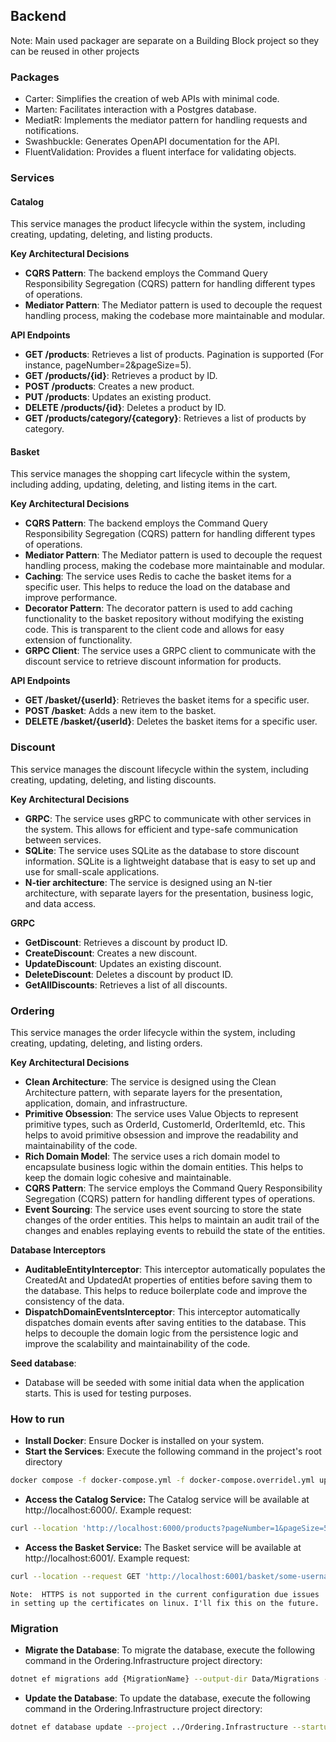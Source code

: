 ## Backend
Note: Main used packager are separate on a Building Block project so they can be reused in other projects

### Packages
- Carter: Simplifies the creation of web APIs with minimal code.
- Marten: Facilitates interaction with a Postgres database.
- MediatR: Implements the mediator pattern for handling requests and notifications.
- Swashbuckle: Generates OpenAPI documentation for the API.
- FluentValidation: Provides a fluent interface for validating objects.

### Services
#### Catalog

This service manages the product lifecycle within the system, including creating, updating, deleting, and listing products.

**Key Architectural Decisions**
- **CQRS Pattern**: The backend employs the Command Query Responsibility Segregation (CQRS) pattern for handling different types of operations.
- **Mediator Pattern**: The Mediator pattern is used to decouple the request handling process, making the codebase more maintainable and modular.

**API Endpoints**
- **GET /products**: Retrieves a list of products. Pagination is supported (For instance, pageNumber=2&pageSize=5).
- **GET /products/{id}**: Retrieves a product by ID.
- **POST /products**: Creates a new product.
- **PUT /products**: Updates an existing product.
- **DELETE /products/{id}**: Deletes a product by ID.
- **GET /products/category/{category}**: Retrieves a list of products by category.

#### Basket
This service manages the shopping cart lifecycle within the system, including adding, updating, deleting, and listing items in the cart.

**Key Architectural Decisions**
- **CQRS Pattern**: The backend employs the Command Query Responsibility Segregation (CQRS) pattern for handling different types of operations.
- **Mediator Pattern**: The Mediator pattern is used to decouple the request handling process, making the codebase more maintainable and modular.
- **Caching**: The service uses Redis to cache the basket items for a specific user. This helps to reduce the load on the database and improve performance.
- **Decorator Pattern**: The decorator pattern is used to add caching functionality to the basket repository without modifying the existing code. This is transparent to the client code and allows for easy extension of functionality.
- **GRPC Client**: The service uses a GRPC client to communicate with the discount service to retrieve discount information for products.

**API Endpoints**
- **GET /basket/{userId}**: Retrieves the basket items for a specific user.
- **POST /basket**: Adds a new item to the basket.
- **DELETE /basket/{userId}**: Deletes the basket items for a specific user.

### Discount
This service manages the discount lifecycle within the system, including creating, updating, deleting, and listing discounts.

**Key Architectural Decisions**
- **GRPC**: The service uses gRPC to communicate with other services in the system. This allows for efficient and type-safe communication between services.
- **SQLite**: The service uses SQLite as the database to store discount information. SQLite is a lightweight database that is easy to set up and use for small-scale applications.
- **N-tier architecture**: The service is designed using an N-tier architecture, with separate layers for the presentation, business logic, and data access.

**GRPC**
- **GetDiscount**: Retrieves a discount by product ID.
- **CreateDiscount**: Creates a new discount.
- **UpdateDiscount**: Updates an existing discount.
- **DeleteDiscount**: Deletes a discount by product ID.
- **GetAllDiscounts**: Retrieves a list of all discounts.

### Ordering
This service manages the order lifecycle within the system, including creating, updating, deleting, and listing orders.

**Key Architectural Decisions**
- **Clean Architecture**: The service is designed using the Clean Architecture pattern, with separate layers for the presentation, application, domain, and infrastructure.
- **Primitive Obsession**: The service uses Value Objects to represent primitive types, such as OrderId, CustomerId, OrderItemId, etc. This helps to avoid primitive obsession and improve the readability and maintainability of the code.
- **Rich Domain Model**: The service uses a rich domain model to encapsulate business logic within the domain entities. This helps to keep the domain logic cohesive and maintainable.
- **CQRS Pattern**: The service employs the Command Query Responsibility Segregation (CQRS) pattern for handling different types of operations.
- **Event Sourcing**: The service uses event sourcing to store the state changes of the order entities. This helps to maintain an audit trail of the changes and enables replaying events to rebuild the state of the entities.

**Database Interceptors**
- **AuditableEntityInterceptor**: This interceptor automatically populates the CreatedAt and UpdatedAt properties of entities before saving them to the database. This helps to reduce boilerplate code and improve the consistency of the data.
- **DispatchDomainEventsInterceptor**: This interceptor automatically dispatches domain events after saving entities to the database. This helps to decouple the domain logic from the persistence logic and improve the scalability and maintainability of the code.

**Seed database**:
- Database will be seeded with some initial data when the application starts. This is used for testing purposes.

### How to run
- **Install Docker**: Ensure Docker is installed on your system.
- **Start the Services**: Execute the following command in the project's root directory
```bash
docker compose -f docker-compose.yml -f docker-compose.overridel.yml up
```
- **Access the Catalog Service:** The Catalog service will be available at http://localhost:6000/. Example request:
```bash
curl --location 'http://localhost:6000/products?pageNumber=1&pageSize=5'
```
- **Access the Basket Service:** The Basket service will be available at http://localhost:6001/. Example request:
```bash
curl --location --request GET 'http://localhost:6001/basket/some-username'
```


`Note:  HTTPS is not supported in the current configuration due issues in setting up the certificates on linux. I'll fix this on the future.`

### Migration
- **Migrate the Database**: To migrate the database, execute the following command in the Ordering.Infrastructure project directory:
```bash
dotnet ef migrations add {MigrationName} --output-dir Data/Migrations --project ../Ordering.Infrastructure --startup-project ../Ordering.API

```
- **Update the Database**: To update the database, execute the following command in the Ordering.Infrastructure project directory:
```bash
dotnet ef database update --project ../Ordering.Infrastructure --startup-project ../Ordering.API
```